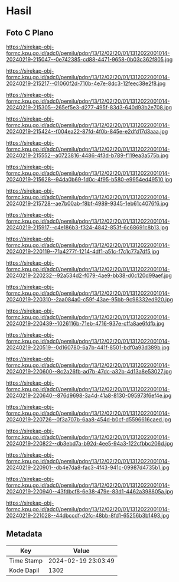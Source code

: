 # Hasil

## Foto C Plano

https://sirekap-obj-formc.kpu.go.id/adc0/pemilu/pdpr/13/12/02/20/01/1312022001014-20240219-215047--0e742385-cd88-4471-9658-0b03c362f805.jpg

https://sirekap-obj-formc.kpu.go.id/adc0/pemilu/pdpr/13/12/02/20/01/1312022001014-20240219-215217--01060f2d-710b-4e7e-8dc3-12feec38e2f8.jpg

https://sirekap-obj-formc.kpu.go.id/adc0/pemilu/pdpr/13/12/02/20/01/1312022001014-20240219-215305--265ef5e3-d277-495f-83d3-640d93b2e708.jpg

https://sirekap-obj-formc.kpu.go.id/adc0/pemilu/pdpr/13/12/02/20/01/1312022001014-20240219-215424--f004ea22-87fd-4f0b-845e-e2dfd17d3aaa.jpg

https://sirekap-obj-formc.kpu.go.id/adc0/pemilu/pdpr/13/12/02/20/01/1312022001014-20240219-215552--a0723816-4486-4f3d-b789-f119ea3a575b.jpg

https://sirekap-obj-formc.kpu.go.id/adc0/pemilu/pdpr/13/12/02/20/01/1312022001014-20240219-215628--94da0b69-1d0c-4f95-b580-e9954ed49510.jpg

https://sirekap-obj-formc.kpu.go.id/adc0/pemilu/pdpr/13/12/02/20/01/1312022001014-20240219-215728--ae7b00ab-f8bf-4989-9345-1eb61c4076f6.jpg

https://sirekap-obj-formc.kpu.go.id/adc0/pemilu/pdpr/13/12/02/20/01/1312022001014-20240219-215917--c4e186b3-f324-4842-853f-6c68691c8b13.jpg

https://sirekap-obj-formc.kpu.go.id/adc0/pemilu/pdpr/13/12/02/20/01/1312022001014-20240219-220119--71a4277f-1214-4df1-a51c-f7c1c77a7df5.jpg

https://sirekap-obj-formc.kpu.go.id/adc0/pemilu/pdpr/13/12/02/20/01/1312022001014-20240219-220232--92a534d2-f079-4ae9-bb38-d0c120d99aef.jpg

https://sirekap-obj-formc.kpu.go.id/adc0/pemilu/pdpr/13/12/02/20/01/1312022001014-20240219-220310--2aa084a0-c59f-43ae-95bb-9c98332ed920.jpg

https://sirekap-obj-formc.kpu.go.id/adc0/pemilu/pdpr/13/12/02/20/01/1312022001014-20240219-220439--1026116b-71eb-4716-937e-cffa8ae6fdfb.jpg

https://sirekap-obj-formc.kpu.go.id/adc0/pemilu/pdpr/13/12/02/20/01/1312022001014-20240219-220519--0d160780-6a7b-441f-8501-bdf0a93d389b.jpg

https://sirekap-obj-formc.kpu.go.id/adc0/pemilu/pdpr/13/12/02/20/01/1312022001014-20240219-220600--8c2a26fb-ad7b-47dc-a32b-4d13a8e53027.jpg

https://sirekap-obj-formc.kpu.go.id/adc0/pemilu/pdpr/13/12/02/20/01/1312022001014-20240219-220640--876d9698-3a4d-41a8-8130-095973f6ef4e.jpg

https://sirekap-obj-formc.kpu.go.id/adc0/pemilu/pdpr/13/12/02/20/01/1312022001014-20240219-220726--0f3a707b-6aa8-454d-b0cf-d5596616caed.jpg

https://sirekap-obj-formc.kpu.go.id/adc0/pemilu/pdpr/13/12/02/20/01/1312022001014-20240219-220822--db3ebd7a-b92d-4ee5-94a3-122cfbbc206d.jpg

https://sirekap-obj-formc.kpu.go.id/adc0/pemilu/pdpr/13/12/02/20/01/1312022001014-20240219-220901--db4e7da8-fac3-4f43-941c-09987d4735b1.jpg

https://sirekap-obj-formc.kpu.go.id/adc0/pemilu/pdpr/13/12/02/20/01/1312022001014-20240219-220940--43fdbcf8-6e38-479e-83d1-4462a398805a.jpg

https://sirekap-obj-formc.kpu.go.id/adc0/pemilu/pdpr/13/12/02/20/01/1312022001014-20240219-221028--44dbccdf-d2fc-48bb-8fd1-65256b3b1493.jpg


## Metadata

| Key        | Value               |
| ---------- | ------------------- |
| Time Stamp | 2024-02-19 23:03:49 |
| Kode Dapil | 1302                |



